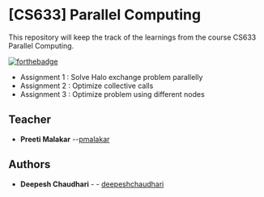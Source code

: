 # [CS633] Parallel Computing 

This repository will keep the track of the learnings from the course CS633 Parallel Computing.

[![forthebadge](https://forthebadge.com/images/badges/made-with-c.svg)](https://forthebadge.com)

* Assignment 1 : Solve Halo exchange problem parallelly 
* Assignment 2 : Optimize collective calls 
* Assignment 3 : Optimize problem using different nodes

## Teacher
* **Preeti Malakar** --[pmalakar](https://www.cse.iitk.ac.in/users/pmalakar/)

## Authors

* **Deepesh Chaudhari** - - [deepeshchaudhari](https://github.com/deepeshchaudhari)